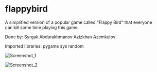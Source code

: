 # flappybird

A simplified version of a popular game called "Flappy Bird" that everyone can kill some time playing this game.

Done by:
Syrgak  Abdurakhmanov
Azizkhan Azemkulov

Imported libraries:
pygame
sys
random

![Screenshot_1](https://user-images.githubusercontent.com/73570667/102959344-68310f80-4509-11eb-9de3-38daf27497fd.png)

![Screenshot_2](https://user-images.githubusercontent.com/73570667/102959341-66ffe280-4509-11eb-96b2-2625c0c636e8.png)
